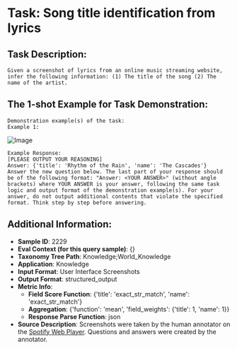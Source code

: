 # Task: Song title identification from lyrics

## Task Description:

```
Given a screenshot of lyrics from an online music streaming website, infer the following information: (1) The title of the song (2) The name of the artist.
```

## The 1-shot Example for Task Demonstration:

```
Demonstration example(s) of the task:
Example 1:
```

![Image](song_title_identification_from_lyrics1.png)

```
Example Response:
[PLEASE OUTPUT YOUR REASONING]
Answer: {'title': 'Rhythm of the Rain', 'name': 'The Cascades'}
Answer the new question below. The last part of your response should be of the following format: "Answer: <YOUR ANSWER>" (without angle brackets) where YOUR ANSWER is your answer, following the same task logic and output format of the demonstration example(s). For your answer, do not output additional contents that violate the specified format. Think step by step before answering.
```

## Additional Information:

- **Sample ID**: 2229
- **Eval Context (for this query sample)**: {}
- **Taxonomy Tree Path**: Knowledge;World_Knowledge
- **Application**: Knowledge
- **Input Format**: User Interface Screenshots
- **Output Format**: structured_output
- **Metric Info**:
  - **Field Score Function**: {'title': 'exact_str_match', 'name': 'exact_str_match'}
  - **Aggregation**: {'function': 'mean', 'field_weights': {'title': 1, 'name': 1}}
  - **Response Parse Function**: json
- **Source Description**: Screenshots were taken by the human annotator on the [Spotify Web Player](https://open.spotify.com/). Questions and answers were created by the annotator.
